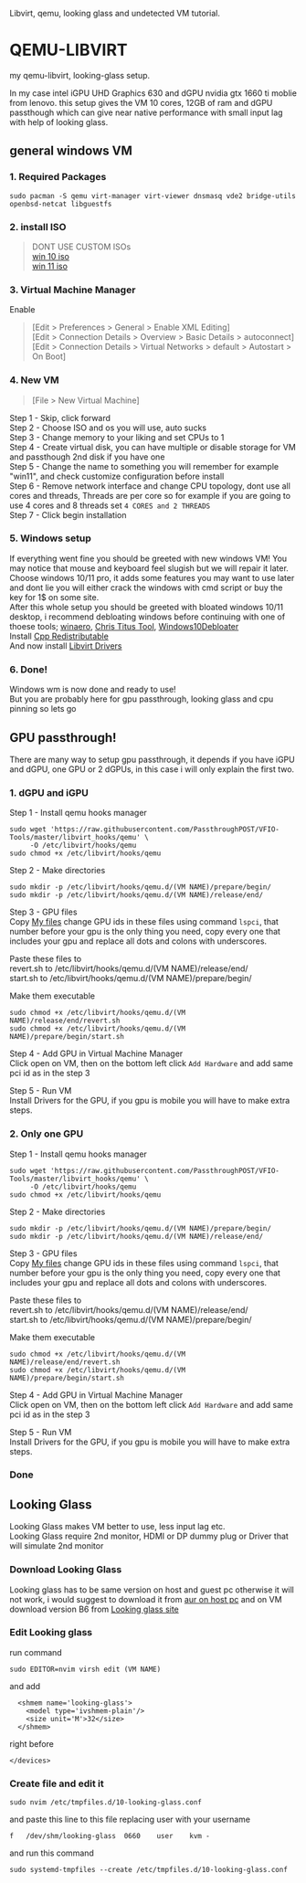 Libvirt, qemu, looking glass and undetected VM tutorial.

# QEMU-LIBVIRT
my qemu-libvirt, looking-glass setup.

In my case intel iGPU UHD Graphics 630 and dGPU nvidia gtx 1660 ti moblie from lenovo. 
this setup gives the VM 10 cores, 12GB of ram and dGPU passthough which can give near native performance with small input lag with help of looking glass.

## general windows VM 
### 1. Required Packages
```
sudo pacman -S qemu virt-manager virt-viewer dnsmasq vde2 bridge-utils openbsd-netcat libguestfs
```
### 2. install ISO  
>DONT USE CUSTOM ISOs  
> [win 10 iso](https://www.microsoft.com/en-us/software-download/windows10ISO)  
> [win 11 iso](https://www.microsoft.com/software-download/windows11)  
### 3. Virtual Machine Manager 
Enable 
> [Edit > Preferences > General > Enable XML Editing]  
> [Edit > Connection Details > Overview > Basic Details > autoconnect]  
> [Edit > Connection Details > Virtual Networks > default > Autostart > On Boot]  

### 4. New VM
> [File > New Virtual Machine]

Step 1 - Skip, click forward  
Step 2 - Choose ISO and os you will use, auto sucks  
Step 3 - Change memory to your liking and set CPUs to 1  
Step 4 - Create virtual disk, you can have multiple or disable storage for VM and passthough 2nd disk if you have one  
Step 5 - Change the name to something you will remember for example "win11", and check customize configuration before install  
Step 6 - Remove network interface and change CPU topology, dont use all cores and threads, Threads are per core so for example if you are going to use 4 cores and 8 threads set `4 CORES and 2 THREADS`  
Step 7 - Click begin installation   

### 5. Windows setup
If everything went fine you should be greeted with new windows VM! You may notice that mouse and keyboard feel slugish but we will repair it later.  
Choose windows 10/11 pro, it adds some features you may want to use later and dont lie you will either crack the windows with cmd script or buy the key for 1$ on some site.  
After this whole setup you should be greeted with bloated windows 10/11 desktop, i recommend debloating windows before continuing with one of thoese tools; [winaero](https://winaero.com/), [Chris Titus Tool](https://christitus.com/windows-tool/), [Windows10Debloater](https://github.com/Sycnex/Windows10Debloater)   
Install [Cpp Redistributable](https://learn.microsoft.com/en-us/cpp/windows/latest-supported-vc-redist?view=msvc-170)  
And now install [Libvirt Drivers](https://github.com/virtio-win/virtio-win-pkg-scripts/blob/master/README.md)  

### 6. Done!
Windows wm is now done and ready to use!   
But you are probably here for gpu passthrough, looking glass and cpu pinning so lets go    

## GPU passthrough!  
There are many way to setup gpu passthrough, it depends if you have iGPU and dGPU, one GPU or 2 dGPUs, in this case i will only explain the first two.   

### 1. dGPU and iGPU  
Step 1 - Install qemu hooks manager  
```
sudo wget 'https://raw.githubusercontent.com/PassthroughPOST/VFIO-Tools/master/libvirt_hooks/qemu' \
     -O /etc/libvirt/hooks/qemu
sudo chmod +x /etc/libvirt/hooks/qemu
```

Step 2 - Make directories  
```
sudo mkdir -p /etc/libvirt/hooks/qemu.d/(VM NAME)/prepare/begin/
sudo mkdir -p /etc/libvirt/hooks/qemu.d/(VM NAME)/release/end/
```

Step 3 - GPU files  
Copy [My files](GPU%20PASSTHROUGH/iGPU%20and%20dGPU) 
change GPU ids in these files using command `lspci`, that number before your gpu is the only thing you need, copy every one that includes your gpu and replace all dots and colons with underscores.  

Paste these files to  
revert.sh to /etc/libvirt/hooks/qemu.d/(VM NAME)/release/end/    
start.sh to /etc/libvirt/hooks/qemu.d/(VM NAME)/prepare/begin/   

Make them executable
```
sudo chmod +x /etc/libvirt/hooks/qemu.d/(VM NAME)/release/end/revert.sh
sudo chmod +x /etc/libvirt/hooks/qemu.d/(VM NAME)/prepare/begin/start.sh
```

Step 4 - Add GPU in Virtual Machine Manager  
Click open on VM, then on the bottom left click `Add Hardware` and add same pci id as in the step 3  

Step 5 - Run VM  
Install Drivers for the GPU, if you gpu is mobile you will have to make extra steps. 

### 2. Only one GPU 
Step 1 - Install qemu hooks manager  
```
sudo wget 'https://raw.githubusercontent.com/PassthroughPOST/VFIO-Tools/master/libvirt_hooks/qemu' \
     -O /etc/libvirt/hooks/qemu
sudo chmod +x /etc/libvirt/hooks/qemu
```

Step 2 - Make directories  
```
sudo mkdir -p /etc/libvirt/hooks/qemu.d/(VM NAME)/prepare/begin/
sudo mkdir -p /etc/libvirt/hooks/qemu.d/(VM NAME)/release/end/
```

Step 3 - GPU files  
Copy [My files](GPU%20PASSTHROUGH/One%20GPU) 
change GPU ids in these files using command `lspci`, that number before your gpu is the only thing you need, copy every one that includes your gpu and replace all dots and colons with underscores.  

Paste these files to  
revert.sh to /etc/libvirt/hooks/qemu.d/(VM NAME)/release/end/    
start.sh to /etc/libvirt/hooks/qemu.d/(VM NAME)/prepare/begin/   

Make them executable
```
sudo chmod +x /etc/libvirt/hooks/qemu.d/(VM NAME)/release/end/revert.sh
sudo chmod +x /etc/libvirt/hooks/qemu.d/(VM NAME)/prepare/begin/start.sh
```

Step 4 - Add GPU in Virtual Machine Manager  
Click open on VM, then on the bottom left click `Add Hardware` and add same pci id as in the step 3  

Step 5 - Run VM  
Install Drivers for the GPU, if you gpu is mobile you will have to make extra steps. 

### Done

## Looking Glass
Looking Glass makes VM better to use, less input lag etc.   
Looking Glass require 2nd monitor, HDMI or DP dummy plug or Driver that will simulate 2nd monitor 
### Download Looking Glass
Looking glass has to be same version on host and guest pc otherwise it will not work, i would suggest to download it from [aur on host pc](https://aur.archlinux.org/packages/looking-glass) and on VM download version B6 from [Looking glass site](https://looking-glass.io/downloads)

### Edit Looking glass 
run command   
```
sudo EDITOR=nvim virsh edit (VM NAME)
```
and add  
```
  <shmem name='looking-glass'>
    <model type='ivshmem-plain'/>
    <size unit='M'>32</size>
  </shmem>
```
right before  
```
</devices>
```
### Create file and edit it
```
sudo nvim /etc/tmpfiles.d/10-looking-glass.conf
```
and paste this line to this file replacing user with your username 
```
f	/dev/shm/looking-glass	0660	user	kvm	-
```
and run this command 
```
sudo systemd-tmpfiles --create /etc/tmpfiles.d/10-looking-glass.conf
```
